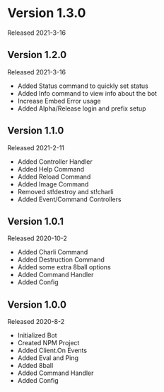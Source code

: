 # Version 1.3.0
Released 2021-3-16
## Version 1.2.0
Released 2021-3-16

* Added Status command to quickly set status
* Added Info command to view info about the bot
* Increase Embed Error usage
* Added Alpha/Release login and prefix setup

## Version 1.1.0
Released 2021-2-11

* Added Controller Handler
* Added Help Command
* Added Reload Command
* Added Image Command
* Removed st!destroy and st!charli
* Added Event/Command Controllers

## Version 1.0.1
Released 2020-10-2

* Added Charli Command
* Added Destruction Command
* Added some extra 8ball options
* Added Command Handler
* Added Config

## Version 1.0.0
Released 2020-8-2

* Initialized Bot
* Created NPM Project
* Added Client.On Events
* Added Eval and Ping
* Added 8ball
* Added Command Handler
* Added Config
